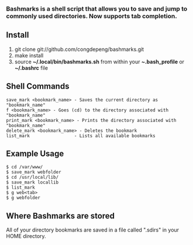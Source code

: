 ### Bashmarks is a shell script that allows you to save and jump to commonly used directories. Now supports tab completion.

## Install

1. git clone git://github.com/congdepeng/bashmarks.git
2. make install
3. source **~/.local/bin/bashmarks.sh** from within your **~.bash\_profile** or **~/.bashrc** file

## Shell Commands

    save_mark <bookmark_name> - Saves the current directory as "bookmark_name"
    f <bookmark_name> - Goes (cd) to the directory associated with "bookmark_name"
    print_mark <bookmark_name> - Prints the directory associated with "bookmark_name"
    delete_mark <bookmark_name> - Deletes the bookmark
    list_mark                 - Lists all available bookmarks
    
## Example Usage

    $ cd /var/www/
    $ save_mark webfolder
    $ cd /usr/local/lib/
    $ save_mark locallib
    $ list_mark
    $ g web<tab>
    $ g webfolder

## Where Bashmarks are stored
    
All of your directory bookmarks are saved in a file called ".sdirs" in your HOME directory.
